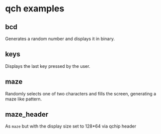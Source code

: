 # qch examples

## bcd
Generates a random number and displays it in binary.

## keys
Displays the last key pressed by the user.

## maze
Randomly selects one of two characters and fills the screen, generating a maze
like pattern.

## maze_header
As `maze` but with the display size set to 128*64 via qchip header
